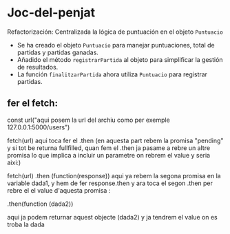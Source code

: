 # Joc-del-penjat

Refactorización: Centralizada la lógica de puntuación en el objeto `Puntuacio`

- Se ha creado el objeto `Puntuacio` para manejar puntuaciones, total de partidas y partidas ganadas.
- Añadido el método `registrarPartida` al objeto para simplificar la gestión de resultados.
- La función `finalitzarPartida` ahora utiliza `Puntuacio` para registrar partidas.




## fer el fetch:
const url("aqui posem la url del archiu como per exemple 127.0.0.1:5000/users")


fetch(url)   aqui toca fer el .then (en aquesta part rebem la promisa "pending" y si tot be returna fullfilled, quan fem el .then ja pasame a rebre un altre promisa lo que implica a incluir un parametre on rebrem el value y seria aixi:)

fetch(url)
.then (function(response))  aqui ya rebem la segona promisa en la variable dada1, y hem de fer response.then y ara toca el segon .then per rebre el el value d'aquesta promisa :

.then(function (dada2))

aqui ja podem returnar aquest objecte (dada2) y ja tendrem el value on es troba la dada